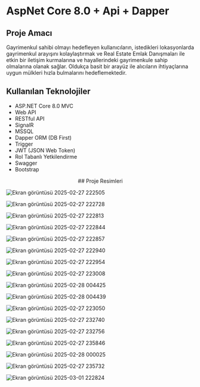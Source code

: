 # AspNet Core 8.0 + Api + Dapper
## Proje Amacı
 Gayrimenkul sahibi olmayı hedefleyen kullanıcıların, istedikleri lokasyonlarda gayrimenkul arayışını kolaylaştırmak ve Real Estate Emlak Danışmaları ile etkin bir iletişim kurmalarına ve hayallerindeki gayrimenkule sahip olmalarına olanak sağlar. Oldukça basit bir arayüz ile alıcıların ihtiyaçlarına uygun mülkleri hızla bulmalarını hedeflemektedir. 
## Kullanılan Teknolojiler
- ASP.NET Core 8.0 MVC
- Web API
- RESTful API
- SignalR 
- MSSQL
- Dapper ORM (DB First)
- Trigger
- JWT (JSON Web Token)
- Rol Tabanlı Yetkilendirme
- Swagger
- Bootstrap

 <p align="center">
    ## Proje Resimleri
  </p>

  ![Ekran görüntüsü 2025-02-27 222505](https://github.com/user-attachments/assets/6bfa6894-24b9-41fd-b188-54098e4c0d19)
  
  ![Ekran görüntüsü 2025-02-27 222728](https://github.com/user-attachments/assets/a2a55a8d-ff4c-4e9b-92ae-8b208a29c6df)

  ![Ekran görüntüsü 2025-02-27 222813](https://github.com/user-attachments/assets/08914ed7-d0cf-4154-a695-a4de13b634a0)

  ![Ekran görüntüsü 2025-02-27 222844](https://github.com/user-attachments/assets/9abf351d-3eb8-4e02-8662-4565e1759b30)

  ![Ekran görüntüsü 2025-02-27 222857](https://github.com/user-attachments/assets/934a8958-cd36-4872-8ef6-abfe47373925)

  ![Ekran görüntüsü 2025-02-27 222940](https://github.com/user-attachments/assets/b0853217-2f17-4b60-831b-b4dc6b8399c0)
  
  ![Ekran görüntüsü 2025-02-27 222954](https://github.com/user-attachments/assets/683f2984-c5d8-4361-9b4c-2a7d443fd2f8)
  
  ![Ekran görüntüsü 2025-02-27 223008](https://github.com/user-attachments/assets/bbdfbc39-944e-4c3d-84b9-c7211ba52dae)
  
  ![Ekran görüntüsü 2025-02-28 004425](https://github.com/user-attachments/assets/7764967a-c457-43d6-85e4-efbc20e8bd0f)

  ![Ekran görüntüsü 2025-02-28 004439](https://github.com/user-attachments/assets/5f4870e2-826d-4036-8fda-8f50fc002634)

 ![Ekran görüntüsü 2025-02-27 223050](https://github.com/user-attachments/assets/52085d7b-0752-4a91-9e36-011404447022)

 ![Ekran görüntüsü 2025-02-27 232740](https://github.com/user-attachments/assets/a9128974-b4be-4241-adbd-a7420be2c5ee)
 
 ![Ekran görüntüsü 2025-02-27 232756](https://github.com/user-attachments/assets/db7d018c-cca1-4340-9e1b-d939952080d1)
 
 ![Ekran görüntüsü 2025-02-27 235846](https://github.com/user-attachments/assets/9a5e050e-4792-4173-8361-4138df8a8718)
 
 ![Ekran görüntüsü 2025-02-28 000025](https://github.com/user-attachments/assets/a2422f68-9b75-4068-9734-ff5581acbada)

 ![Ekran görüntüsü 2025-02-27 235732](https://github.com/user-attachments/assets/82a31ee7-4d6f-4e31-a6e0-d1c1a5c140a9)

 ![Ekran görüntüsü 2025-03-01 222824](https://github.com/user-attachments/assets/3d73807f-a757-4af5-ad54-9ff7f7099585)
